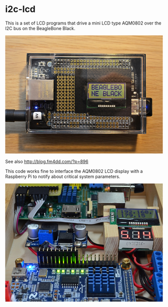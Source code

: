 # i2c-lcd

This is a set of LCD programs that drive a mini LCD type AQM0802 over the I2C bus on the BeagleBone Black. 

![](images/bbb-AQM0802.jpg)

See also http://blog.fm4dd.com/?p=896

This code works fine to interface the AQM0802 LCD display with a Raspberry Pi to notify about critical system parameters.

![](images/raspi-AQM0802.jpg)
